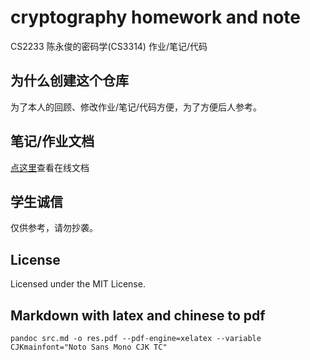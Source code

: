 # cryptography homework and note

CS2233 陈永俊的密码学(CS3314) 作业/笔记/代码

## 为什么创建这个仓库

为了本人的回顾、修改作业/笔记/代码方便，为了方便后人参考。

## 笔记/作业文档

[点这里](https://icefox-saber.github.io/cryptography/)查看在线文档

## 学生诚信

仅供参考，请勿抄袭。

## License

Licensed under the MIT License.

## Markdown with latex and chinese to pdf

```shell
pandoc src.md -o res.pdf --pdf-engine=xelatex --variable CJKmainfont="Noto Sans Mono CJK TC"
```
